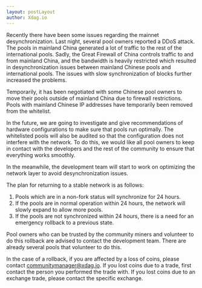 ```yaml
---
layout: postLayout
author: Xdag.io
---
```


Recently there have been some issues regarding the mainnet desynchronization. Last night, several pool owners reported a DDoS attack. The pools in mainland China generated a lot of traffic to the rest of the international pools. Sadly, the Great Firewall of China controls traffic to and from mainland China, and the bandwidth is heavily restricted which resulted in desynchronization issues between mainland Chinese pools and international pools. The issues with slow synchronization of blocks further increased the problems.

Temporarily, it has been negotiated with some Chinese pool owners to move their pools outside of mainland China due to firewall restrictions. Pools with mainland Chinese IP addresses have temporarily been removed from the whitelist. 

In the future, we are going to investigate and give recommendations of hardware configurations to make sure that pools run optimally. The whitelisted pools will also be audited so that the configuration does not interfere with the network. To do this, we would like all pool owners to keep in contact with the developers and the rest of the community to ensure that everything works smoothly.

In the meanwhile, the development team will start to work on optimizing the network layer to avoid desynchronization issues. 

The plan for returning to a stable network is as follows:
1. Pools which are in a non-fork status will synchronize for 24 hours.
2. If the pools are in normal operation within 24 hours, the network will slowly expand to allow more pools. 
3. If the pools are not synchronized within 24 hours, there is a need for an emergency rollback to a previous state. 

Pool owners who can be trusted by the community miners and volunteer to do this rollback are advised to contact the development team. There are already several pools that volunteer to do this.

In the case of a rollback, if you are affected by a loss of coins, please contact communitymanager@xdag.io. If you lost coins due to a trade, first contact the person you performed the trade with. If you lost coins due to an exchange trade, please contact the specific exchange. 